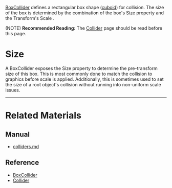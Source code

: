 [BoxCollider](https://github.com/ZilchEngine/ZilchDocs/blob/master/code_reference/class_reference/boxcollider.md) defines a rectangular box shape ([cuboid](https://en.wikipedia.org/wiki/Cuboid )) for collision. The size of the box is determined by the combination of the box's Size  property and the Transform's Scale .

(NOTE) **Recommended Reading:** The [Collider](https://github.com/ZilchEngine/ZilchDocs/blob/master/zilch_editor_documentation/zilchmanual/physics/colliders.md) page should be read before this page.

 #  Size
A BoxCollider exposes the Size  property to determine the pre-transform size of this box. This is most commonly done to match the collision to graphics before scale is applied. Additionally, this is sometimes used to set the size of a root object's collision without running into non-uniform scale issues.

---
 #  Related Materials
 ##  Manual
- [colliders.md](https://github.com/ZilchEngine/ZilchDocs/blob/master/zilch_editor_documentation/zilchmanual/physics/colliders.md)

 ##  Reference
- [BoxCollider](https://github.com/ZilchEngine/ZilchDocs/blob/master/code_reference/class_reference/boxcollider.md)
- [Collider](https://github.com/ZilchEngine/ZilchDocs/blob/master/code_reference/class_reference/collider.md) 

 